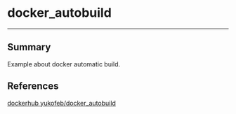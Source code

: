 # docker_autobuild
------------
## Summary
Example about docker automatic build.  
## References
[dockerhub yukofeb/docker_autobuild](https://hub.docker.com/r/yukofeb/docker_autobuild/)  
